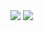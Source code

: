 <div  style="display: felx justify-content: center">
  <img src="https://capsule-render.vercel.app/api?type=waving&color=BDBDC8&height=150&section=header" />
  <a href="https://github.com/devxb/gitanimals>
  <img
    src="https://render.gitanimals.org/farms/taeyuuun"
    width="600"
    height="300"
  />
  </a>
  <img src="https://capsule-render.vercel.app/api?type=waving&color=BDBDC8&height=150&section=footer" />
</div>
